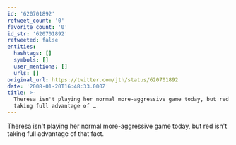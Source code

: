 ```yaml
---
id: '620701892'
retweet_count: '0'
favorite_count: '0'
id_str: '620701892'
retweeted: false
entities:
  hashtags: []
  symbols: []
  user_mentions: []
  urls: []
original_url: https://twitter.com/jth/status/620701892
date: '2008-01-20T16:48:33.000Z'
title: >-
  Theresa isn't playing her normal more-aggressive game today, but red isn't
  taking full advantage of …
---
```


Theresa isn't playing her normal more-aggressive game today, but red isn't taking full advantage of that fact.